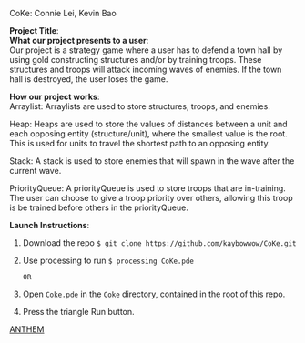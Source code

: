 CoKe: Connie Lei, Kevin Bao

<b>Project Title</b>:<br>
<b>What our project presents to a user</b>:<br>
Our project is a strategy game where a user has to defend a town hall by using
gold constructing structures and/or by training troops. These structures and
troops will attack incoming waves of enemies. If the town hall is destroyed,
the user loses the game.

<b>How our project works</b>:<br>
Arraylist: Arraylists are used to store structures, troops, and enemies.

Heap: Heaps are used to store the values of distances between a unit and each
opposing entity (structure/unit), where the smallest value is the root. This is
used for units to travel the shortest path to an opposing entity.

Stack: A stack is used to store enemies that will spawn in the wave after the
current wave.

PriorityQueue: A priorityQueue is used to store troops that are in-training. The
user can choose to give a troop priority over others, allowing this troop is be
trained before others in the priorityQueue.

<b>Launch Instructions</b>:<br>

1. Download the repo
```$ git clone https://github.com/kaybowwow/CoKe.git```

2. Use processing to run
```$ processing CoKe.pde```

       OR

2. Open ```Coke.pde``` in the  ```Coke``` directory, contained in the root of this repo.

3. Press the triangle Run button.

[ANTHEM](https://www.youtube.com/watch?v=9DwzBICPhdM)
